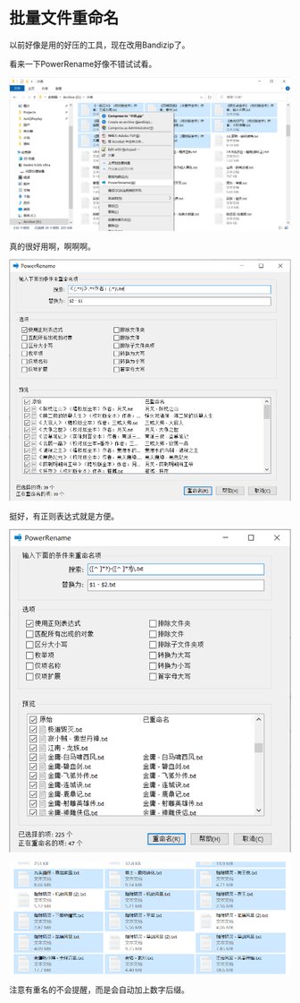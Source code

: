 # 批量文件重命名
以前好像是用的好压的工具，现在改用Bandizip了。

看来一下PowerRename好像不错试试看。

![](_v_images/20210214103426091_19723.png)

真的很好用啊，啊啊啊。

![](_v_images/20210214103718768_9959.png)

挺好，有正则表达式就是方便。


![](_v_images/20210214104038191_24201.png)

![](_v_images/20210214104122147_6381.png)

注意有重名的不会提醒，而是会自动加上数字后缀。

